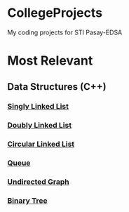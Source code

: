 # CollegeProjects
My coding projects for STI Pasay-EDSA

# Most Relevant

## Data Structures (C++)
### [Singly Linked List](Projects%20Folder/Data%20Structures%20%28C%2B%2B%29/Singly%20Linked%20List/README.md)
### [Doubly Linked List](Projects%20Folder/Data%20Structures%20%28C%2B%2B%29/Doubly%20Linked%20List/README.md)
### [Circular Linked List](Projects%20Folder/Data%20Structures%20%28C%2B%2B%29/Circular%20Linked%20List/README.md)
### [Queue](Projects%20Folder/Data%20Structures%20%28C%2B%2B%29/Queue/README.md)
### [Undirected Graph](Projects%20Folder/Data%20Structures%20%28C%2B%2B%29/Undirected%20Graph/README.md)
### [Binary Tree](Projects%20Folder/Data%20Structures%20%28C%2B%2B%29/Binary%20Tree/README.md)

